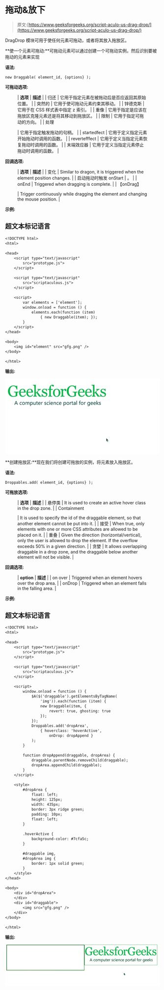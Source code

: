 # 拖动&放下

> 原文:[https://www.geeksforgeeks.org/script-aculo-us-drag-drop/](https://www.geeksforgeeks.org/script-aculo-us-drag-drop/)

DragDrop 模块可用于使任何元素可拖动，或者将其放入拖放区。

**使一个元素可拖动:**可拖动元素可以通过创建一个可拖动实例，然后识别要被拖动的元素来实现

**语法:**

```
new Draggable( element_id, {options} );
```

**可拖动选项:**

<figure class="table">

| **选项** | **描述** |
| 归还 | 它用于指定元素在被拖动后是否应返回其原始位置。 |
| 突然的 | 它用于使可拖动元素约束其移动。 |
| 锌德克斯 | 它用于在 CSS 样式表中指定 z 索引。 |
| 重像 | 它用于指定是应该在拖放区克隆元素还是将其移动到拖放区。 |
| 限制 | 它用于指定可拖动的方向。 |
| 处理

 | 它用于指定触发拖动的句柄。 |
| startedfect | 它用于定义指定元素开始拖动时调用的函数。 |
| revertefffect | 它用于定义当指定元素恢复拖动时调用的函数。 |
| 末端效应器 | 它用于定义当指定元素停止拖动时调用的函数。 |

</figure>

**回调选项:**

<figure class="table">

| **选项** | **描述** |
| 变化 | Similar to dragon, it is triggered when the element position changes. |
| 启动拖动时触发 onStart | 。 |
| onEnd | Triggered when dragging is complete. |
| 【onDrag】

 | Trigger continuously while dragging the element and changing the mouse position. |

</figure>

**示例:**

## 超文本标记语言

```
<!DOCTYPE html>
<html>

<head>
    <script type="text/javascript" 
        src="prototype.js">
    </script>

    <script type="text/javascript" 
        src="scriptaculous.js">
    </script>

    <script>
        var elements = ['element'];
        window.onload = function () {
            elements.each(function (item) 
                { new Draggable(item); });
        }          
    </script>
</head>

<body>
    <img id="element" src="gfg.png" />
</body>

</html>
```

**输出:**

![](img/d9243aba5759cb8f8bb701b168c331a3.png)

**创建拖放区:**现在我们将创建可拖放的实例，将元素放入拖放区。

**语法:**

```
Droppables.add( element_id, {options} );
```

**可拖放选项:**

<figure class="table">

| **选项** | **描述** |
| 悬停类 | It is used to create an active hover class in the drop zone. |
| Containment

 | It is used to specify the id of the draggable element, so that another element cannot be put into it. |
| 接受 | When true, only elements with one or more CSS attributes are allowed to be placed on it. |
| 重叠 | Given the direction (horizontal/vertical), only the user is allowed to drop the element.
If the overflow exceeds 50% in a given direction. |
| 贪婪 | It allows overlapping draggable in a drop zone, and the draggable below another element will not be visible. |

</figure>

**回调选项:**

<figure class="table">

| **option** | **描述** |
| on over | Triggered when an element hovers over the drop area. |
| onDrop | Triggered when an element falls in the falling area. |

</figure>

**示例:**

## 超文本标记语言

```
<!DOCTYPE html>
<html>

<head>
    <script type="text/javascript" 
        src="prototype.js">
    </script>

    <script type="text/javascript" 
        src="scriptaculous.js">
    </script>

    <script>
        window.onload = function () {
            $A($('draggable').getElementsByTagName(
                'img')).each(function (item) {
                new Draggable(item, { 
                    revert: true, ghosting: true 
                });
            });
            Droppables.add('dropArea',
                { hoverclass: 'hoverActive', 
                    onDrop: dropAppend }
            );
        }

        function dropAppend(draggable, dropArea) {
            draggable.parentNode.removeChild(draggable);
            dropArea.appendChild(draggable);
        }
    </script>

    <style>
        #dropArea {
            float: left;
            height: 125px;
            width: 435px;
            border: 3px ridge green;
            padding: 10px;
            float: left;
        }

        .hoverActive {
            background-color: #7cfa5c;
        }

        #draggable img,
        #dropArea img {
            border: 1px solid green;
        }
    </style>
</head>

<body>
    <div id="dropArea">
    </div>
    <div id="draggable">
        <img src="gfg.png" />
    </div>
</body>

</html>
```

**输出:**

![](img/34573b48007d99d39eefa6aff9f1cc73.png)